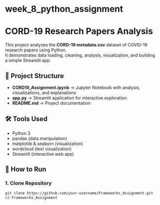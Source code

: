 # week_8_python_assignment

# CORD-19 Research Papers Analysis

This project analyzes the **CORD-19 metadata.csv** dataset of COVID-19 research papers using Python.  
It demonstrates data loading, cleaning, analysis, visualization, and building a simple Streamlit app.

## 📌 Project Structure
- **CORD19_Assignment.ipynb** → Jupyter Notebook with analysis, visualizations, and explanations
- **app.py** → Streamlit application for interactive exploration
- **README.md** → Project documentation

## 🛠️ Tools Used
- Python 3
- pandas (data manipulation)
- matplotlib & seaborn (visualization)
- wordcloud (text visualization)
- Streamlit (interactive web app)

## 🚀 How to Run

### 1. Clone Repository
```bash
git clone https://github.com/your-username/Frameworks_Assignment.git
cd Frameworks_Assignment
